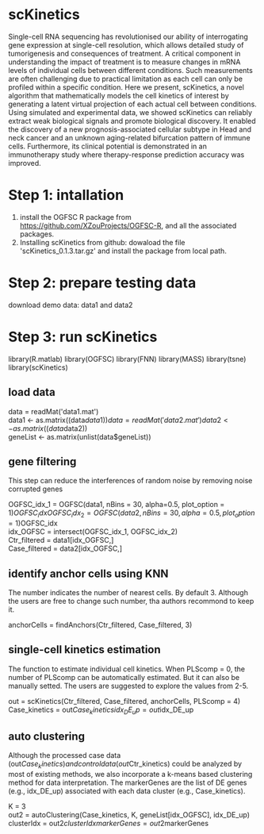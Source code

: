 # scKinetics
Single-cell RNA sequencing has revolutionised our ability of interrogating gene expression at single-cell resolution, which allows detailed study of tumorigenesis and consequences of treatment. A critical component in understanding the impact of treatment is to measure changes in mRNA levels of individual cells between different conditions. Such measurements are often challenging due to practical limitation as each cell can only be profiled within a specific condition. Here we present, scKinetics, a novel algorithm that mathematically models the cell kinetics of interest by generating a latent virtual projection of each actual cell between conditions. Using simulated and experimental data, we showed scKinetics can reliably extract weak biological signals and promote biological discovery. It enabled the discovery of a new prognosis-associated cellular subtype in Head and neck cancer and an unknown aging-related bifurcation pattern of immune cells. Furthermore, its clinical potential is demonstrated in an immunotherapy study where therapy-response prediction accuracy was improved. 

# Step 1: intallation
1. install the OGFSC R package from https://github.com/XZouProjects/OGFSC-R, and all the associated packages.
2. Installing scKinetics from github:
dowaload the file 'scKinetics_0.1.3.tar.gz' and install the package from local path.

# Step 2: prepare testing data
download demo data: data1 and data2

# Step 3: run scKinetics
library(R.matlab)
library(OGFSC)
library(FNN)
library(MASS)
library(tsne)
library(scKinetics)

## load data
data = readMat('data1.mat')                                                                                        
data1 <- as.matrix((data$data1))       
data = readMat('data2.mat')                        
data2 <- as.matrix((data$data2))                              
geneList <- as.matrix(unlist(data$geneList))

## gene filtering 
This step can reduce the interferences of random noise by removing noise corrupted genes

OGFSC_idx_1 = OGFSC(data1, nBins = 30, alpha=0.5, plot_option = 1)$OGFSC_idx      
OGFSC_idx_2 = OGFSC(data2, nBins = 30, alpha=0.5, plot_option = 1)$OGFSC_idx      
idx_OGFSC = intersect(OGFSC_idx_1, OGFSC_idx_2)      
Ctr_filtered = data1[idx_OGFSC,]    
Case_filtered = data2[idx_OGFSC,]      

## identify anchor cells using KNN
The number indicates the number of nearest cells. By default 3. Although the users are free to change such number, tha authors recommond to keep it. 
                                                                            
anchorCells = findAnchors(Ctr_filtered, Case_filtered, 3) 

## single-cell kinetics estimation
The function to estimate individual cell kinetics. When PLScomp = 0, the number of PLScomp can be automatically estimated. But it can also be manually setted. The users are suggested to explore the values from 2-5.
  
out = scKinetics(Ctr_filtered, Case_filtered, anchorCells, PLScomp = 4)                                                             
Case_kinetics = out$Case_kinetics                                                   
idx_DE_up = out$idx_DE_up                                 

## auto clustering
Although the processed case data (out$Case_kinetics) and control data (out$Ctr_kinetics) could be analyzed by most of existing methods, we also incorporate a k-means based clustering method for data interpretation. The markerGenes are the list of DE genes (e.g., idx_DE_up) associated with each data cluster (e.g., Case_kinetics). 

K = 3                                                          
out2 = autoClustering(Case_kinetics, K, geneList[idx_OGFSC], idx_DE_up)                                                 
clusterIdx = out2$clusterIdx                                                                  
markerGenes = out2$markerGenes









